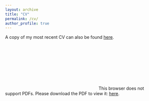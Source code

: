 ```yaml
---
layout: archive
title: "CV"
permalink: /cv/
author_profile: true
---
```


A copy of my most recent CV can also be found <a href="/assets/docs/CV.pdf" target="_blank"><u>here</u></a>.


<object data="/assets/docs/CV.pdf" type="application/pdf" width="700px" height="700px">
    <embed src="/assets/docs/CV.pdf">
        This browser does not support PDFs. Please download the PDF to view it: <a href="/assets/docs/CV.pdf" target="_blank"><u>here</u></a>.
        </embed>
</object>

  
